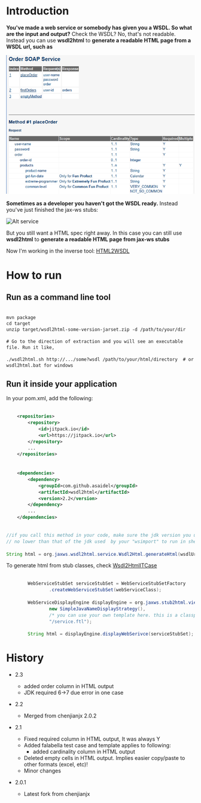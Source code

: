 # Introduction

__You've made a web service or somebody has given you a WSDL. So what are the input and output?__ Check the WSDL? No, that's not readable. Instead you can use __wsdl2html__ to __generate a readable HTML page from a WSDL url, such as__ 

![Alt html-table](/doc/image/generated-place-order.png?raw=true)

__Sometimes as a developer you haven't got the WSDL ready.__ Instead you've just finished the jax-ws stubs:

![Alt service](/doc/image/stub-order-soap-service.png?raw=true)

But you still want a HTML spec right away. In this case you can still use __wsdl2html__ to __generate a readable HTML page from jax-ws stubs__

Now I'm working in the inverse tool: [HTML2WSDL](https://github.com/asaidel/html2wsdl)

# How to run

## Run as a command line tool

```shell

mvn package 
cd target 
unzip target/wsdl2html-some-version-jarset.zip -d /path/to/your/dir

# Go to the direction of extraction and you will see an executable file. Run it like, 

./wsdl2html.sh http://.../some?wsdl /path/to/your/html/directory  # or wsdl2html.bat for windows

```


## Run it inside your application

In your pom.xml, add the following: 

```xml

	<repositories>
		<repository>
			<id>jitpack.io</id>
			<url>https://jitpack.io</url>
		</repository>
		...
	</repositories>


	<dependencies>
		<dependency>
			<groupId>com.github.asaidel</groupId>
			<artifactId>wsdl2html</artifactId>
			<version>2.2</version>
		</dependency>
		...
	</dependencies>	

```



```java

//if you call this method in your code, make sure the jdk version you used to run your code is 
// no lower than that of the jdk used  by your "wsimport" to run in shell

String html = org.jaxws.wsdl2html.service.Wsdl2Html.generateHtml(wsdlUrl); 
```  


To generate html from stub classes, check [Wsdl2HtmlITCase](src/test/java/org/jaxws/integrationtest/Wsdl2HtmlITCase.java)

```java

		WebServiceStubSet serviceStubSet = WebServiceStubSetFactory
				.createWebServiceStubSet(webServiceClass);

		WebServiceDisplayEngine displayEngine = org.jaxws.stub2html.view.freemarker.ClasspathFreemarkerWebServiceDisplayEngine.createEngine(
				new SimpleJavaNameDisplayStrategy(),
				/* you can use your own template here. this is a classpath */
				"/service.ftl");
				
		String html = displayEngine.displayWebSerivce(serviceStubSet);

```

# History
* 2.3
	* added order column in HTML output
	* JDK required 6->7 due error in one case

* 2.2
	* Merged from chenjianjx 2.0.2

* 2.1  
	* Fixed required column in HTML output, It was always Y
	* Added falabella test case and template applies to following:
		* added cardinality column in HTML output		
	* Deleted empty cells in HTML output. Implies easier copy/paste to other formats (excel, etc)!	
	* Minor changes

* 2.0.1
	* Latest fork from chenjianjx
